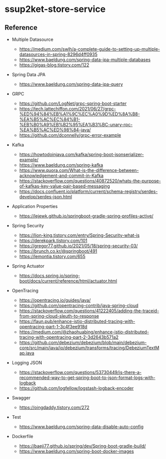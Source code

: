 # ssup2ket-store-service

## Reference

* Multiple Datasource 
  * https://medium.com/swlh/a-complete-guide-to-setting-up-multiple-datasources-in-spring-8296d4ff0935
  * https://www.baeldung.com/spring-data-jpa-multiple-databases
  * https://gigas-blog.tistory.com/122

* Spring Data JPA 
  * https://www.baeldung.com/spring-data-jpa-query

* GRPC
  * https://github.com/LogNet/grpc-spring-boot-starter
  * https://tech.lattechiffon.com/2021/06/27/grpc-%ED%94%84%EB%A1%9C%EC%A0%9D%ED%8A%B8-%EA%B5%AC%EC%84%B1-%EB%B0%A9%EB%B2%95%EA%B3%BC-unary-rpc-%EA%B5%AC%ED%98%84-java/
  * https://github.com/dconnelly/grpc-error-example

* Kafka
  * https://howtodoinjava.com/kafka/spring-boot-jsonserializer-example/
  * https://www.baeldung.com/spring-kafka
  * https://www.quora.com/What-is-the-difference-between-acknowledgement-and-commit-in-Kafka
  * https://stackoverflow.com/questions/40872520/whats-the-purpose-of-kafkas-key-value-pair-based-messaging
  * https://docs.confluent.io/platform/current/schema-registry/serdes-develop/serdes-json.html

* Application Properties
  * https://lejewk.github.io/springboot-gradle-spring-profiles-active/

* Spring Security 
  * https://lion-king.tistory.com/entry/Spring-Security-what-is
  * https://derekpark.tistory.com/101
  * https://gregor77.github.io/2021/05/18/spring-security-03/
  * https://brunch.co.kr/@springboot/491
  * https://lemontia.tistory.com/655

* Spring Actuator
  * https://docs.spring.io/spring-boot/docs/current/reference/html/actuator.html

* OpenTracing
  * https://opentracing.io/guides/java/
  * https://github.com/opentracing-contrib/java-spring-cloud
  * https://stackoverflow.com/questions/41222405/adding-the-traceid-from-spring-cloud-sleuth-to-response
  * https://faun.pub/enhance-istio-distributed-tracing-with-opentracing-part-1-3c4f3ee918d
  * https://medium.com/@zhaohuabing/enhance-istio-distributed-tracing-with-opentracing-part-2-3d2643b571a2
  * https://github.com/debezium/debezium/blob/main/debezium-core/src/main/java/io/debezium/transforms/tracing/DebeziumTextMap.java

* Logging JSON
  * https://stackoverflow.com/questions/53730449/is-there-a-recommended-way-to-get-spring-boot-to-json-format-logs-with-logback
  * https://github.com/logfellow/logstash-logback-encoder

* Swagger
  * https://oingdaddy.tistory.com/272

* Test
  * https://www.baeldung.com/spring-data-disable-auto-config

* Dockerfile
  * https://baeji77.github.io/spring/dev/Spring-boot-gradle-build/
  * https://www.baeldung.com/spring-boot-docker-images